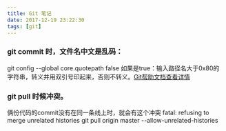 ```yaml
---
title: Git 笔记
date: 2017-12-19 23:22:30
tags: [git]
---
```

### git commit 时，文件名中文是乱码：
git config --global core.quotepath false 
如果是true：输入路径名大于0x80的字符串，转义并用双引号印起来，否则不转义。[Git帮助文档查看详情](https://www.git-scm.com/docs/git-config#git-config-corequotePath)

### git pull 时候冲突。
俩份代码的commit没有在同一条线上时，就会有这个冲突 fatal: refusing to merge unrelated histories
git pull origin master --allow-unrelated-histories